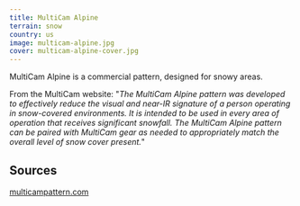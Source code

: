 ```yaml
---
title: MultiCam Alpine
terrain: snow
country: us
image: multicam-alpine.jpg
cover: multicam-alpine-cover.jpg
---
```

MultiCam Alpine is a commercial pattern, designed for snowy areas.

From the MultiCam website:
"*The MultiCam Alpine pattern was developed to effectively reduce the visual and near-IR signature of a person operating in snow-covered environments. It is intended to be used in every area of operation that receives significant snowfall. The MultiCam Alpine pattern can be paired with MultiCam gear as needed to appropriately match the overall level of snow cover present.*"

Sources
-------
[multicampattern.com](http://multicampattern.com)
